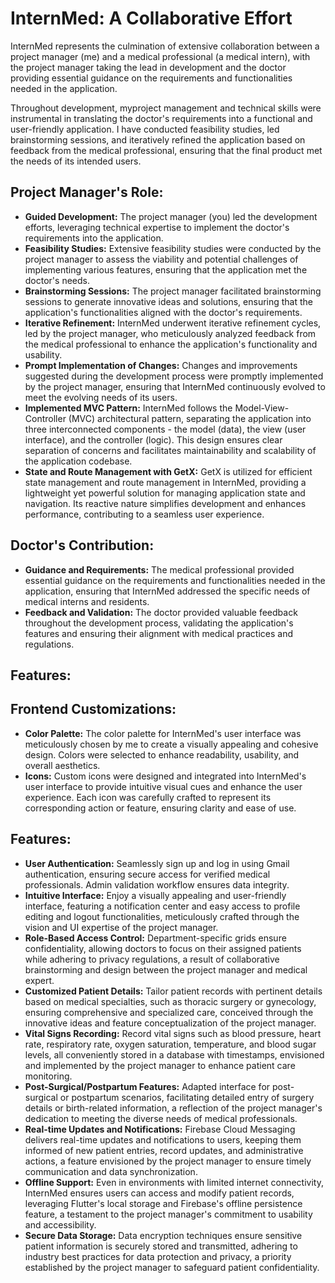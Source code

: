# InternMed: A Collaborative Effort

InternMed represents the culmination of extensive collaboration between a project manager (me) and a medical professional (a medical intern), with the project manager taking the lead in development and the doctor providing essential guidance on the requirements and functionalities needed in the application.

Throughout development, myproject management and technical skills were instrumental in translating the doctor's requirements into a functional and user-friendly application. I have conducted feasibility studies, led brainstorming sessions, and iteratively refined the application based on feedback from the medical professional, ensuring that the final product met the needs of its intended users.

## Project Manager's Role:

- **Guided Development:** The project manager (you) led the development efforts, leveraging technical expertise to implement the doctor's requirements into the application.
- **Feasibility Studies:** Extensive feasibility studies were conducted by the project manager to assess the viability and potential challenges of implementing various features, ensuring that the application met the doctor's needs.
- **Brainstorming Sessions:** The project manager facilitated brainstorming sessions to generate innovative ideas and solutions, ensuring that the application's functionalities aligned with the doctor's requirements.
- **Iterative Refinement:** InternMed underwent iterative refinement cycles, led by the project manager, who meticulously analyzed feedback from the medical professional to enhance the application's functionality and usability.
- **Prompt Implementation of Changes:** Changes and improvements suggested during the development process were promptly implemented by the project manager, ensuring that InternMed continuously evolved to meet the evolving needs of its users.
- **Implemented MVC Pattern:** InternMed follows the Model-View-Controller (MVC) architectural pattern, separating the application into three interconnected components - the model (data), the view (user interface), and the controller (logic). This design ensures clear separation of concerns and facilitates maintainability and scalability of the application codebase.
- **State and Route Management with GetX:** GetX is utilized for efficient state management and route management in InternMed, providing a lightweight yet powerful solution for managing application state and navigation. Its reactive nature simplifies development and enhances performance, contributing to a seamless user experience.

## Doctor's Contribution:

- **Guidance and Requirements:** The medical professional provided essential guidance on the requirements and functionalities needed in the application, ensuring that InternMed addressed the specific needs of medical interns and residents.
- **Feedback and Validation:** The doctor provided valuable feedback throughout the development process, validating the application's features and ensuring their alignment with medical practices and regulations.

## Features:

## Frontend Customizations:

- **Color Palette:** The color palette for InternMed's user interface was meticulously chosen by me to create a visually appealing and cohesive design. Colors were selected to enhance readability, usability, and overall aesthetics.
- **Icons:** Custom icons were designed and integrated into InternMed's user interface to provide intuitive visual cues and enhance the user experience. Each icon was carefully crafted to represent its corresponding action or feature, ensuring clarity and ease of use.

## Features:

- **User Authentication:** Seamlessly sign up and log in using Gmail authentication, ensuring secure access for verified medical professionals. Admin validation workflow ensures data integrity.
- **Intuitive Interface:** Enjoy a visually appealing and user-friendly interface, featuring a notification center and easy access to profile editing and logout functionalities, meticulously crafted through the vision and UI expertise of the project manager.
- **Role-Based Access Control:** Department-specific grids ensure confidentiality, allowing doctors to focus on their assigned patients while adhering to privacy regulations, a result of collaborative brainstorming and design between the project manager and medical expert.
- **Customized Patient Details:** Tailor patient records with pertinent details based on medical specialties, such as thoracic surgery or gynecology, ensuring comprehensive and specialized care, conceived through the innovative ideas and feature conceptualization of the project manager.
- **Vital Signs Recording:** Record vital signs such as blood pressure, heart rate, respiratory rate, oxygen saturation, temperature, and blood sugar levels, all conveniently stored in a database with timestamps, envisioned and implemented by the project manager to enhance patient care monitoring.
- **Post-Surgical/Postpartum Features:** Adapted interface for post-surgical or postpartum scenarios, facilitating detailed entry of surgery details or birth-related information, a reflection of the project manager's dedication to meeting the diverse needs of medical professionals.
- **Real-time Updates and Notifications:** Firebase Cloud Messaging delivers real-time updates and notifications to users, keeping them informed of new patient entries, record updates, and administrative actions, a feature envisioned by the project manager to ensure timely communication and data synchronization.
- **Offline Support:** Even in environments with limited internet connectivity, InternMed ensures users can access and modify patient records, leveraging Flutter's local storage and Firebase's offline persistence feature, a testament to the project manager's commitment to usability and accessibility.
- **Secure Data Storage:** Data encryption techniques ensure sensitive patient information is securely stored and transmitted, adhering to industry best practices for data protection and privacy, a priority established by the project manager to safeguard patient confidentiality.
